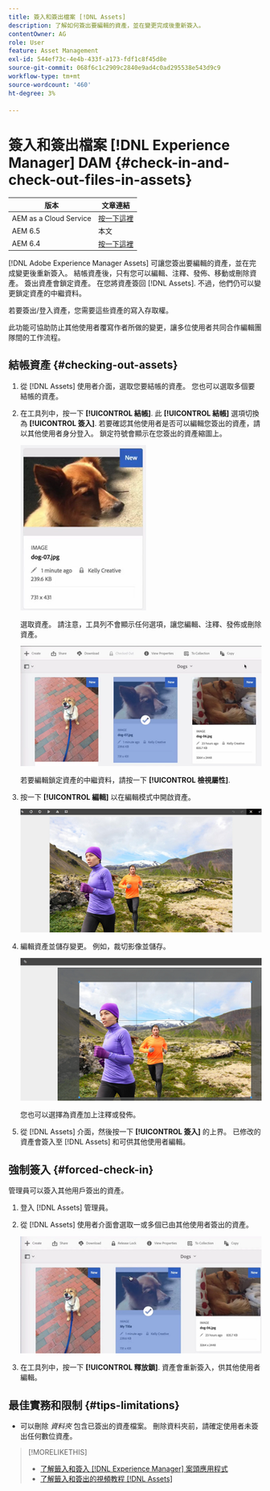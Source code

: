 ```yaml
---
title: 簽入和簽出檔案 [!DNL Assets]
description: 了解如何簽出要編輯的資產，並在變更完成後重新簽入。
contentOwner: AG
role: User
feature: Asset Management
exl-id: 544ef73c-4e4b-433f-a173-fdf1c8f45d8e
source-git-commit: 068f6c1c2909c2840e9ad4c0ad295538e543d9c9
workflow-type: tm+mt
source-wordcount: '460'
ht-degree: 3%

---
```


# 簽入和簽出檔案 [!DNL Experience Manager] DAM {#check-in-and-check-out-files-in-assets}

| 版本 | 文章連結 |
| -------- | ---------------------------- |
| AEM as a Cloud Service  | [按一下這裡](https://experienceleague.adobe.com/docs/experience-manager-cloud-service/content/assets/manage/check-out-and-submit-assets.html?lang=en) |
| AEM 6.5 | 本文 |
| AEM 6.4 | [按一下這裡](https://experienceleague.adobe.com/docs/experience-manager-64/assets/managing/check-out-and-submit-assets.html?lang=en) |

[!DNL Adobe Experience Manager Assets] 可讓您簽出要編輯的資產，並在完成變更後重新簽入。 結帳資產後，只有您可以編輯、注釋、發佈、移動或刪除資產。 簽出資產會鎖定資產。 在您將資產簽回 [!DNL Assets]. 不過，他們仍可以變更鎖定資產的中繼資料。

若要簽出/登入資產，您需要這些資產的寫入存取權。

此功能可協助防止其他使用者覆寫作者所做的變更，讓多位使用者共同合作編輯團隊間的工作流程。

## 結帳資產 {#checking-out-assets}

1. 從 [!DNL Assets] 使用者介面，選取您要結帳的資產。 您也可以選取多個要結帳的資產。
1. 在工具列中，按一下 **[!UICONTROL 結帳]**. 此 **[!UICONTROL 結帳]** 選項切換為 **[!UICONTROL 簽入]**.
若要確認其他使用者是否可以編輯您簽出的資產，請以其他使用者身分登入。 鎖定符號會顯示在您簽出的資產縮圖上。

   ![chlimage_1-471](assets/chlimage_1-471.png)

   選取資產。 請注意，工具列不會顯示任何選項，讓您編輯、注釋、發佈或刪除資產。

   ![chlimage_1-472](assets/chlimage_1-472.png)

   若要編輯鎖定資產的中繼資料，請按一下 **[!UICONTROL 檢視屬性]**.

1. 按一下 **[!UICONTROL 編輯]** 以在編輯模式中開啟資產。

   ![chlimage_1-473](assets/chlimage_1-473.png)

1. 編輯資產並儲存變更。 例如，裁切影像並儲存。

   ![chlimage_1-474](assets/chlimage_1-474.png)

   您也可以選擇為資產加上注釋或發佈。

1. 從 [!DNL Assets] 介面，然後按一下 **[!UICONTROL 簽入]** 的上界。 已修改的資產會簽入至 [!DNL Assets] 和可供其他使用者編輯。

## 強制簽入 {#forced-check-in}

管理員可以簽入其他用戶簽出的資產。

1. 登入 [!DNL Assets] 管理員。
1. 從 [!DNL Assets] 使用者介面會選取一或多個已由其他使用者簽出的資產。

   ![chlimage_1-476](assets/chlimage_1-476.png)

1. 在工具列中，按一下 **[!UICONTROL 釋放鎖]**. 資產會重新簽入，供其他使用者編輯。

## 最佳實務和限制 {#tips-limitations}

* 可以刪除 *資料夾* 包含已簽出的資產檔案。 刪除資料夾前，請確定使用者未簽出任何數位資產。

>[!MORELIKETHIS]
>
>* [了解籤入和簽入 [!DNL Experience Manager] 案頭應用程式](https://experienceleague.adobe.com/docs/experience-manager-desktop-app/using/using.html#how-app-works2)
>* [了解籤入和簽出的視頻教程 [!DNL Assets]](https://experienceleague.adobe.com/docs/experience-manager-learn/assets/collaboration/check-in-and-check-out.html)

